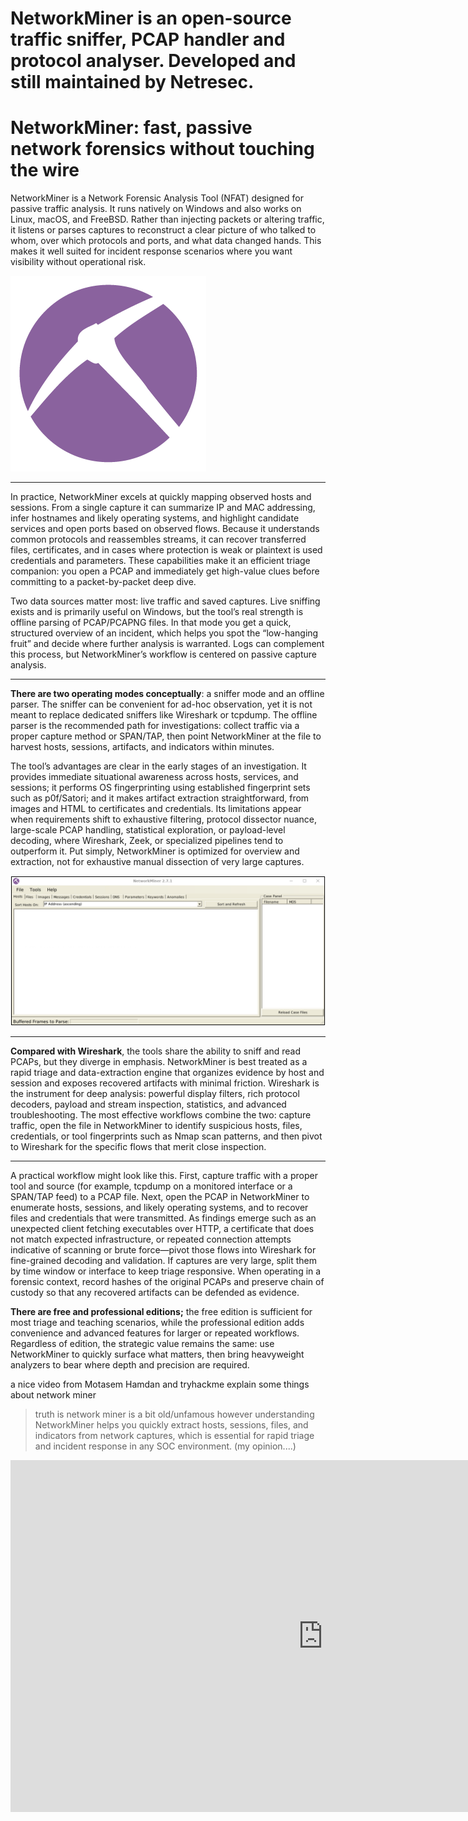 
# NetworkMiner is an open-source traffic sniffer, PCAP handler and protocol analyser. Developed and still maintained by Netresec.
# NetworkMiner: fast, passive network forensics without touching the wire

NetworkMiner is a Network Forensic Analysis Tool (NFAT) designed for passive traffic analysis. It runs natively on Windows and also works on Linux, macOS, and FreeBSD. Rather than injecting packets or altering traffic, it listens or parses captures to reconstruct a clear picture of who talked to whom, over which protocols and ports, and what data changed hands. This makes it well suited for incident response scenarios where you want visibility without operational risk.

![Hashing Example](../../assets/img28.png)

---

In practice, NetworkMiner excels at quickly mapping observed hosts and sessions. From a single capture it can summarize IP and MAC addressing, infer hostnames and likely operating systems, and highlight candidate services and open ports based on observed flows. Because it understands common protocols and reassembles streams, it can recover transferred files, certificates, and in cases where protection is weak or plaintext is used credentials and parameters. These capabilities make it an efficient triage companion: you open a PCAP and immediately get high-value clues before committing to a packet-by-packet deep dive.

Two data sources matter most: live traffic and saved captures. Live sniffing exists and is primarily useful on Windows, but the tool’s real strength is offline parsing of PCAP/PCAPNG files. In that mode you get a quick, structured overview of an incident, which helps you spot the “low-hanging fruit” and decide where further analysis is warranted. Logs can complement this process, but NetworkMiner’s workflow is centered on passive capture analysis.

---

**There are two operating modes conceptually**: a sniffer mode and an offline parser. The sniffer can be convenient for ad-hoc observation, yet it is not meant to replace dedicated sniffers like Wireshark or tcpdump. The offline parser is the recommended path for investigations: collect traffic via a proper capture method or SPAN/TAP, then point NetworkMiner at the file to harvest hosts, sessions, artifacts, and indicators within minutes.

The tool’s advantages are clear in the early stages of an investigation. It provides immediate situational awareness across hosts, services, and sessions; it performs OS fingerprinting using established fingerprint sets such as p0f/Satori; and it makes artifact extraction straightforward, from images and HTML to certificates and credentials. Its limitations appear when requirements shift to exhaustive filtering, protocol dissector nuance, large-scale PCAP handling, statistical exploration, or payload-level decoding, where Wireshark, Zeek, or specialized pipelines tend to outperform it. Put simply, NetworkMiner is optimized for overview and extraction, not for exhaustive manual dissection of very large captures.

![Hashing Example](../../assets/img29.png)

---

**Compared with Wireshark**, the tools share the ability to sniff and read PCAPs, but they diverge in emphasis. NetworkMiner is best treated as a rapid triage and data-extraction engine that organizes evidence by host and session and exposes recovered artifacts with minimal friction. Wireshark is the instrument for deep analysis: powerful display filters, rich protocol decoders, payload and stream inspection, statistics, and advanced troubleshooting. The most effective workflows combine the two: capture traffic, open the file in NetworkMiner to identify suspicious hosts, files, credentials, or tool fingerprints such as Nmap scan patterns, and then pivot to Wireshark for the specific flows that merit close inspection.

---

A practical workflow might look like this. First, capture traffic with a proper tool and source (for example, tcpdump on a monitored interface or a SPAN/TAP feed) to a PCAP file. Next, open the PCAP in NetworkMiner to enumerate hosts, sessions, and likely operating systems, and to recover files and credentials that were transmitted. As findings emerge such as an unexpected client fetching executables over HTTP, a certificate that does not match expected infrastructure, or repeated connection attempts indicative of scanning or brute force—pivot those flows into Wireshark for fine-grained decoding and validation. If captures are very large, split them by time window or interface to keep triage responsive. When operating in a forensic context, record hashes of the original PCAPs and preserve chain of custody so that any recovered artifacts can be defended as evidence.

**There are free and professional editions;** the free edition is sufficient for most triage and teaching scenarios, while the professional edition adds convenience and advanced features for larger or repeated workflows. Regardless of edition, the strategic value remains the same: use NetworkMiner to quickly surface what matters, then bring heavyweight analyzers to bear where depth and precision are required.


a nice video from  Motasem Hamdan and tryhackme explain some things about network miner
> truth is network miner is a bit old/unfamous however understanding NetworkMiner helps you quickly extract hosts, sessions, files, and indicators from network captures, which is essential for rapid triage and incident response in any SOC environment. (my opinion....)
<div style="text-align:center;">
  <iframe width="1000" height="563" src="https://www.youtube.com/embed/U9oG9IlvywA" title="Network Forensics with Network Miner | TryHackMe SOC Level 1" frameborder="0" allow="accelerometer; autoplay; clipboard-write; encrypted-media; gyroscope; picture-in-picture; web-share" referrerpolicy="strict-origin-when-cross-origin" allowfullscreen></iframe>
</div>